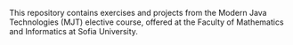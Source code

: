 This repository contains exercises and projects from the Modern Java Technologies (MJT) elective course, offered at the Faculty of Mathematics and Informatics at Sofia University.
